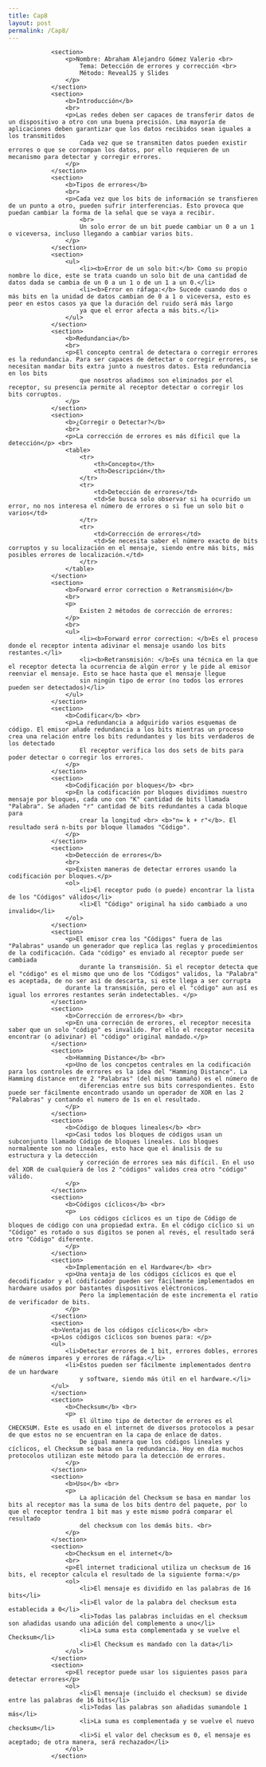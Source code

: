 ```yaml
---
title: Cap8
layout: post
permalink: /Cap8/
---
```

				<section>
					<p>Nombre: Abraham Alejandro Gómez Valerio <br>
						Tema: Detección de errores y corrección <br>
						Método: RevealJS y Slides
					</p>
				</section>
				<section>
					<b>Introducción</b>
					<br>
					<p>Las redes deben ser capaces de transferir datos de un dispositivo a otro con una buena precisión. Lma mayoría de aplicaciones deben garantizar que los datos recibidos sean iguales a los transmitidos
						Cada vez que se transmiten datos pueden existir errores o que se corrompan los datos, por ello requieren de un mecanismo para detectar y corregir errores.
					</p>
				</section>
				<section>
					<b>Tipos de errores</b>
					<br>
					<p>Cada vez que los bits de información se transfieren de un punto a otro, pueden sufrir interferencias. Esto provoca que puedan cambiar la forma de la señal que se vaya a recibir.
						<br>
						Un solo error de un bit puede cambiar un 0 a un 1 o viceversa, incluso llegando a cambiar varios bits.
					</p>
				</section>
				<section>
					<ul>
						<li><b>Error de un solo bit:</b> Como su propio nombre lo dice, este se trata cuando un solo bit de una cantidad de datos dada se cambia de un 0 a un 1 o de un 1 a un 0.</li>
						<li><b>Error en ráfaga:</b> Sucede cuando dos o más bits en la unidad de datos cambian de 0 a 1 o viceversa, esto es peor en estos casos ya que la duración del ruido será más largo
						ya que el error afecta a más bits.</li>
					</ul>
				</section>
				<section>
					<b>Redundancia</b>
					<br>
					<p>El concepto central de detectara o corregir errores es la redundancia. Para ser capaces de detectar o corregir errores, se necesitan mandar bits extra junto a nuestros datos. Esta redundancia en los bits
						que nosotros añadimos son eliminados por el receptor, su presencia permite al receptor detectar o corregir los bits corruptos.			
					</p>
				</section>
				<section>
					<b>¿Corregir o Detectar?</b>
					<br>
					<p>La corrección de errores es más díficil que la detección</p> <br>
					<table>
						<tr>
							<th>Concepto</th>
							<th>Descripción</th>
						</tr>
						<tr>
							<td>Detección de errores</td>
							<td>Se busca solo observar si ha ocurrido un error, no nos interesa el número de errores o si fue un solo bit o varios</td>
						</tr>
						<tr>
							<td>Corrección de errores</td>
							<td>Se necesita saber el número exacto de bits corruptos y su localización en el mensaje, siendo entre más bits, más posibles errores de localización.</td>
						</tr>
					</table>
				</section>
				<section>
					<b>Forward error correction o Retransmisión</b>
					<br>
					<p>
						Existen 2 métodos de corrección de errores:
					</p>
					<br>
					<ul>
						<li><b>Forward error correction: </b>Es el proceso donde el receptor intenta adivinar el mensaje usando los bits restantes.</li>
						<li><b>Retransmisión: </b>Es una técnica en la que el receptor detecta la ocurrencia de algún error y le pide al emisor reenviar el mensaje. Esto se hace hasta que el mensaje llegue
						sin ningún tipo de error (no todos los errores pueden ser detectados)</li>
					</ul>
				</section>
				<section>
					<b>Codificar</b> <br>
					<p>La redundancia a adquirido varios esquemas de código. El emisor añade redundancia a los bits mientras un proceso crea una relación entre los bits redundantes y los bits verdaderos de los detectado 
						El receptor verifica los dos sets de bits para poder detectar o corregir los errores.
					</p>
				</section>
				<section>
					<b>Codificación por bloques</b> <br>
					<p>En la codificación por bloques dividimos nuestro mensaje por bloques, cada uno con "K" cantidad de bits llamada "Palabra". Se añaden "r" cantidad de bits redundantes a cada bloque para 
						crear la longitud <br> <b>"n= k + r"</b>. El resultado será n-bits por bloque llamados "Código". 
					</p>
				</section>
				<section>
					<b>Detección de errores</b>
					<br>
					<p>Existen maneras de detectar errores usando la codificación por bloques.</p>
					<ol>
						<li>El receptor pudo (o puede) encontrar la lista de los "Códigos" válidos</li>
						<li>El "Código" original ha sido cambiado a uno invalido</li>
					</ol>
				</section>
				<section>
					<p>El emisor crea los "Códigos" fuera de las "Palabras" usando un generador que replica las reglas y procedimientos de la codificación. Cada "código" es enviado al receptor puede ser cambiada
						durante la transmisión. Si el receptor detecta que el "código" es el mismo que uno de los "Códigos" validos, la "Palabra" es aceptada, de no ser así de descarta, si este llega a ser corrupta
					durante la transmisión, pero el el "código" aun así es igual los errores restantes serán indetectables. </p>
				</section>
				<section>
					<b>Corrección de errores</b> <br>
					<p>En una correción de errores, el receptor necesita saber que un solo "código" es invalido. Por ello el receptor necesita encontrar (o adivinar) el "código" original mandado.</p>
				</section>
				<section>
					<b>Hamming Distance</b> <br>
					<p>Uno de los concpetos centrales en la codificación para los controles de errores es la idea del "Hamming Distance". La Hamming distance entre 2 "Palabras" (del mismo tamaño) es el número de 
						diferencias entre sus bits correspondientes. Esto puede ser fácilmente encontrado usando un operador de XOR en las 2 "Palabras" y contando el numero de 1s en el resultado.
					</p>
				</section>
				<section>
					<b>Código de bloques lineales</b> <br>
					<p>Casi todos los bloques de códigos usan un subconjunto llamado Código de bloques lineales. Los bloques normalmente son no lineales, esto hace que el ánalisis de su estructura y la detección
						y correción de errores sea más difícil. En el uso del XOR de cualquiera de los 2 "códigos" validos crea otro "código" válido.
					</p>
				</section>
				<section>
					<b>Códigos cíclicos</b> <br>
					<p>
						Los códigos cíclicos es un tipo de Código de bloques de código con una propiedad extra. En el código cíclico si un "Código" es rotado o sus digitos se ponen al revés, el resultado será otro "Código" diferente.
					</p>
				</section>
				<section>
					<b>Implementación en el Hardware</b> <br>
					<p>Una ventaja de los códigos cíclicos es que el decodificador y el códificador pueden ser fácilmente implementados en hardware usados por bastantes dispositivos eléctronicos.
						Pero la implementación de este incrementa el ratio de verificador de bits.
					</p>
				</section>
				<section>
				<b>Ventajas de los códigos cíclicos</b> <br>
				<p>Los códigos cíclicos son buenos para: </p>
				<ul>
					<li>Detectar errores de 1 bit, errores dobles, errores de números impares y errores de ráfaga.</li>
					<li>Estos pueden ser fácilmente implementados dentro de un hardware
						y software, siendo más útil en el hardware.</li>
				</ul> 
				</section>
				<section>
					<b>Checksum</b> <br>
					<p>
						El último tipo de detector de errores es el CHECKSUM. Este es usado en el internet de diversos protocolos a pesar de que estos no se encuentran en la capa de enlace de datos.
						De igual manera que los códigos lineales y cíclicos, el Checksum se basa en la redundancia. Hoy en día muchos protocolos utilizan este método para la detección de errores.
					</p>
				</section>
				<section>
					<b>Uso</b> <br>
					<p>
						La aplicación del Checksum se basa en mandar los bits al receptor mas la suma de los bits dentro del paquete, por lo que el receptor tendra 1 bit mas y este mismo podrá comparar el resultado
						del checksum con los demás bits. <br>
					</p>
				</section>
				<section>
					<b>Checksum en el internet</b>
					<br>
					<p>El internet tradicional utiliza un checksum de 16 bits, el receptor calcula el resultado de la siguiente forma:</p>
					<ol>
						<li>El mensaje es dividido en las palabras de 16 bits</li>
						<li>El valor de la palabra del checksum esta establecida a 0</li>
						<li>Todas las palabras incluidas en el checksum son añadidas usando una adición del complemento a uno</li>
						<li>La suma esta complementada y se vuelve el Checksum</li>
						<li>El Checksum es mandado con la data</li>
					</ol>
				</section>
				<section>
					<p>El receptor puede usar los siguientes pasos para detectar errores</p>
					<ol>
						<li>El mensaje (incluido el checksum) se divide entre las palabras de 16 bits</li>
						<li>Todas las palabras son añadidas sumandole 1 más</li>
						<li>La suma es complementada y se vuelve el nuevo checksum</li>
						<li>Si el valor del checksum es 0, el mensaje es aceptado; de otra manera, será rechazado</li>
					</ol>
				</section>
